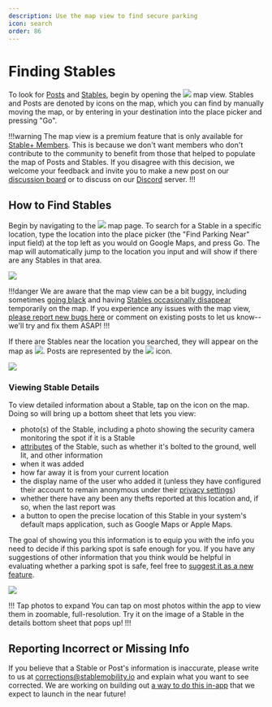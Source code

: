 ```yaml
---
description: Use the map view to find secure parking
icon: search
order: 86
---
```


# Finding Stables

To look for [Posts](../definitions/post.md) and [Stables](../definitions/stable.md), begin by opening the ![](../static/icons/icon-nav-map-view.png) map view. Stables and Posts are denoted by icons on the map, which you can find by manually moving the map, or by entering in your destination into the place picker and pressing "Go".

!!!warning
The map view is a premium feature that is only available for [Stable+ Members](../stable+-membership/what-is-stable+.md). This is because we don't want members who don't contribute to the community to benefit from those that helped to populate the map of Posts and Stables. If you disagree with this decision, we welcome your feedback and invite you to make a new post on our [discussion board](https://stable.hellonext.co/b/general-feedback) or to discuss on our [Discord](https://discord.gg/sVQ8yfA8yB) server.
!!!

## How to Find Stables

Begin by navigating to the ![](../static/icons/icon-nav-map-view.png) map page. To search for a Stable in a specific location, type the location into the place picker (the "Find Parking Near" input field) at the top left as you would on Google Maps, and press Go. The map will automatically jump to the location you input and will show if there are any Stables in that area.

![](../static/screenshots/finding-stables/find-a-stable-0.png)

!!!danger
We are aware that the map view can be a bit buggy, including sometimes [going black](https://stable.hellonext.co/p/map-goes-black-when-clicking-on-the-find-parking-near-place-picker) and having [Stables occasionally disappear](https://stable.hellonext.co/p/stables-and-posts-sometimes-disappear-on-the-map-when-zooming-in-and-out) temporarily on the map. If you experience any issues with the map view, [please report new bugs here](https://stable.hellonext.co/b/bugs) or comment on existing posts to let us know--we'll try and fix them ASAP!
!!!

If there are Stables near the location you searched, they will appear on the map as ![](../static/logo/stable-logo-gradient-40.png). Posts are represented by the ![](../static/logo/post-icon-gray-40.png) icon.

![](../static/screenshots/finding-stables/map-stable-result-1.png)

### Viewing Stable Details

To view detailed information about a Stable, tap on the icon on the map. Doing so will bring up a bottom sheet that lets you view:

- photo(s) of the Stable, including a photo showing the security camera monitoring the spot if it is a Stable
- [attributes](../definitions/attributes.md) of the Stable, such as whether it's bolted to the ground, well lit, and other information
- when it was added
- how far away it is from your current location
- the display name of the user who added it (unless they have configured their account to remain anonymous under their [privacy settings](privacy-settings.md))
- whether there have any been any thefts reported at this location and, if so, when the last report was
- a button to open the precise location of this Stable in your system's default maps application, such as Google Maps or Apple Maps.

The goal of showing you this information is to equip you with the info you need to decide if this parking spot is safe enough for you. If you have any suggestions of other information that you think would be helpful in evaluating whether a parking spot is safe, feel free to [suggest it as a new feature](https://stable.hellonext.co/b/feature-requests).

![](../static/screenshots/finding-stables/map-stable-result-2.png)

!!! Tap photos to expand
You can tap on most photos within the app to view them in zoomable, full-resolution. Try it on the image of a Stable in the details bottom sheet that pops up!
!!!

## Reporting Incorrect or Missing Info

If you believe that a Stable or Post's information is inaccurate, please write to us at corrections@stablemobility.io and explain what you want to see corrected. We are working on building out [a way to do this in-app](https://stable.hellonext.co/p/an-in-app-way-to-report-missing-or-inaccurate-attributes-about-a-stable-or-post) that we expect to launch in the near future!
